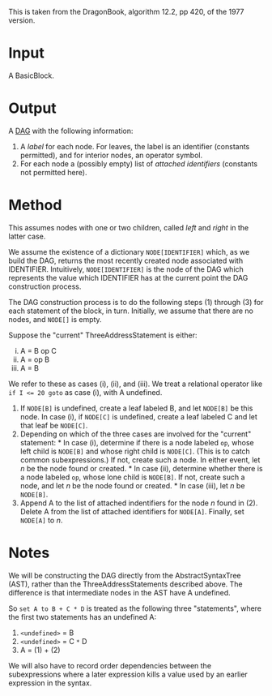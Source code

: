 This is taken from the DragonBook, algorithm 12.2, pp 420, of the 1977 version.

# Input #

A BasicBlock.

# Output #

A [DAG](DirectedAcyclicGraph.md) with the following information:

  1. A _label_ for each node.  For leaves, the label is an identifier (constants permitted), and for interior nodes, an operator symbol.
  1. For each node a (possibly empty) list of _attached identifiers_ (constants not permitted here).

# Method #

This assumes nodes with one or two children, called _left_ and _right_ in the latter case.

We assume the existence of a dictionary `NODE[IDENTIFIER]` which, as we build the DAG, returns the most recently created node associated with IDENTIFIER.  Intuitively, `NODE[IDENTIFIER]` is the node of the DAG which represents the value which IDENTIFIER has at the current point the DAG construction process.

The DAG construction process is to do the following steps (1) through (3) for each statement of the block, in turn.  Initially, we assume that there are no nodes, and `NODE[]` is empty.

Suppose the "current" ThreeAddressStatement is either:

<ol type='i'>
<li>A = B op C</li>
<li>A = op B</li>
<li>A = B</li>
</ol>

We refer to these as cases (i), (ii), and (iii).  We treat a relational operator like `if I <= 20 goto` as case (i), with A undefined.

  1. If `NODE[B]` is undefined, create a leaf labeled B, and let `NODE[B]` be this node.  In case (i), if `NODE[C]` is undefined, create a leaf labeled C and let that leaf be `NODE[C]`.
  1. Depending on which of the three cases are involved for the "current" statement:
    * In case (i), determine if there is a node labeled `op`, whose left child is `NODE[B]` and whose right child is `NODE[C]`.  (This is to catch common subexpressions.)  If not, create such a node.  In either event, let _n_ be the node found or created.
    * In case (ii), determine whether there is a node labeled `op`, whose lone child is `NODE[B]`.  If not, create such a node, and let _n_ be the node found or created.
    * In case (iii), let _n_ be `NODE[B]`.
  1. Append A to the list of attached indentifiers for the node _n_ found in (2).  Delete A from the list of attached identifiers for `NODE[A]`.  Finally, set `NODE[A]` to _n_.

# Notes #

We will be constructing the DAG directly from the AbstractSyntaxTree (AST), rather than the ThreeAddressStatements described above.  The difference is that intermediate nodes in the AST have A undefined.

So `set A to B + C * D` is treated as the following three "statements", where the first two statements has an undefined A:

  1. `<undefined>` = B
  1. `<undefined>` = C `*` D
  1. A = (1) + (2)

We will also have to record order dependencies between the subexpressions where a later expression kills a value used by an earlier expression in the syntax.